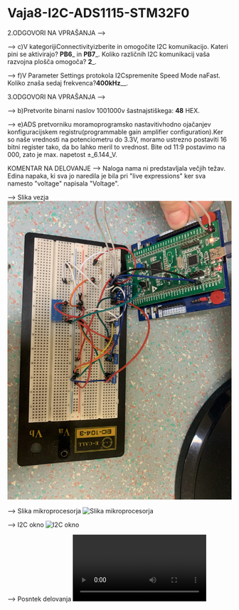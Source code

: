 # Vaja8-I2C-ADS1115-STM32F0

2.ODGOVORI NA VPRAŠANJA --> 

--> c)V kategorijiConnectivityizberite in omogočite I2C komunikacijo. Kateri pini se aktivirajo? __PB6___ in __PB7___. Koliko različnih I2C komunikacij vaša razvojna plošča omogoča? __2___.

--> f)V Parameter  Settings protokola  I2Cspremenite Speed  Mode naFast. Koliko znaša sedaj frekvenca?______400kHz________.

3.ODGOVORI NA VPRAŠANJA -->

--> b)Pretvorite binarni naslov 1001000v šastnajstiškega: __48__ HEX.

--> e)ADS    pretvorniku moramoprogramsko    nastavitivhodno ojačanjev    konfiguracijskem    registru(programmable gain amplifier configuration).Ker so naše vrednosti na potenciometru do 3.3V, moramo ustrezno postaviti 16 bitni register tako, da bo lahko meril to vrednost. Bite od 11:9 postavimo na 000, zato je max. napetost ±_6.144_V.

KOMENTAR NA DELOVANJE --> 
Naloga nama ni predstavljala večjih težav. Edina napaka, ki sva jo naredila je bila pri "live expressions" ker sva namesto "voltage" napisala "Voltage". 

--> Slika vezja
![Slika vezja](https://raw.githubusercontent.com/bozoslapy/Vaja8-I2C-ADS1115-STM32F0/main/IMG_0555.jpg)

--> Slika mikroprocesorja
![Slika mikroprocesorja]()

--> I2C okno
![I2C okno]()

--> Posntek delovanja
![Posntek delovanja](https://github.com/bozoslapy/Vaja8-I2C-ADS1115-STM32F0/blob/main/IMG_0553.MOV)
